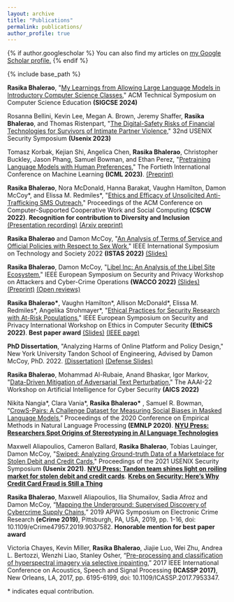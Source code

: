 ```yaml
---
layout: archive
title: "Publications"
permalink: publications/
author_profile: true
---
```


{% if author.googlescholar %}
  You can also find my articles on <u><a href="{{author.googlescholar}}">my Google Scholar profile</a>.</u>
{% endif %}

{% include base_path %}

**Rasika Bhalerao**, "[My Learnings from Allowing Large Language Models in Introductory Computer Science Classes](https://drive.google.com/file/d/17l5toGaSJ0KjaKqov-FlduO8tX2sg3WN/view?usp=sharing)," ACM Technical Symposium on Computer Science Education **(SIGCSE 2024)**

Rosanna Bellini, Kevin Lee, Megan A. Brown, Jeremy Shaffer, **Rasika Bhalerao**, and Thomas Ristenpart,
"[The Digital-Safety Risks of Financial Technologies for Survivors of Intimate Partner Violence](https://www.rosiebellini.com/digital-safety/)," 32nd USENIX Security Symposium **(Usenix 2023)**


Tomasz Korbak, Kejian Shi, Angelica Chen, **Rasika Bhalerao**, Christopher Buckley, Jason Phang, Samuel Bowman, and Ethan Perez, "[Pretraining Language Models with Human Preferences](https://proceedings.mlr.press/v202/korbak23a.html)," The Fortieth International Conference on Machine Learning **(ICML 2023)**. [(Preprint)](https://arxiv.org/abs/2302.08582)

**Rasika Bhalerao**, Nora McDonald, Hanna Barakat, Vaughn Hamilton, Damon McCoy\*, and Elissa M. Redmiles\*,
"[Ethics and Efficacy of Unsolicited Anti-Trafficking SMS Outreach](https://dl.acm.org/doi/abs/10.1145/3555083)," Proceedings of the ACM Conference on
Computer-Supported Cooperative Work and Social Computing **(CSCW 2022)**. **Recognition for contribution to Diversity and Inclusion** [(Presentation recording)](https://www.youtube.com/watch?v=vYbHjA8LgWc) [(Arxiv preprint)](https://arxiv.org/abs/2202.09527)

**Rasika Bhalerao** and Damon McCoy,
"[An Analysis of Terms of Service and Official Policies with Respect to Sex Work](https://drive.google.com/file/d/1JV_0ALmFSrrhISKcWs3LivvcG_ADiYnR/view?usp=sharing)," IEEE International Symposium on Technology and Society 2022 **(ISTAS 2022)** [(Slides)](https://drive.google.com/file/d/1sx2Lo0d7v_ovXqtpIShW7QJP70uqTAM4/view?usp=sharing)

**Rasika Bhalerao**, Damon McCoy, "[Libel Inc: An Analysis of the Libel Site Ecosystem](https://www.computer.org/csdl/proceedings-article/euros&pw/2022/956000a129/1EygzEFr8L6)," IEEE European Symposium on Security and Privacy Workshop on Attackers and Cyber-Crime Operations **(WACCO 2022)** [(Slides)](https://docs.google.com/presentation/d/1n5Fcw9ISfgFlQDkyCCx4ljL7QIPYLIIC7G7CX6FpZuE/edit?usp=drivesdk) [(Preprint)](https://drive.google.com/file/d/1aYwyTyfUsRlp3vVyB-RAkb-fzexexIk5/view?usp=sharing) [(Open reviews)](https://github.com/wacco-workshop/WACCO/blob/main/WACCO-2022/%5B6352%5D%20Libel%20Inc_%20An%20Analysis%20of%20the%20Libel%20Site%20Ecosystem_.pdf)

<b>Rasika Bhalerao\*</b>, Vaughn Hamilton\*, Allison McDonald\*, Elissa M. Redmiles\*, Angelika Strohmayer\*, "[Ethical Practices for Security Research with At-Risk Populations](https://elissaredmiles.com/research/ethics_2022.pdf)," IEEE European Symposium on Security and Privacy International Workshop on Ethics in Computer Security **(EthiCS 2022)**. **Best paper award** [(Slides)](https://docs.google.com/presentation/d/10hddEUQEcMnr824fuoNDQtMKbf-rf0Bll2PJpayDH7o/edit?usp=drivesdk) [(IEEE page)](https://www.computer.org/csdl/proceedings-article/euros&pw/2022/956000a546/1EygClQT9D2)

**PhD Dissertation**, "Analyzing Harms of Online Platform and Policy Design," New York University Tandon School of Engineering, Advised by Damon McCoy, PhD. 2022. [(Dissertation)](https://www.proquest.com/docview/2670010306/2F77700E19FF4509PQ/2) [(Defense Slides)](https://drive.google.com/file/d/1_l8-v1fDbGzs7p_nfRS-3rH4gwv1EGs2/view?usp=sharing)

**Rasika Bhalerao**, Mohammad Al-Rubaie, Anand Bhaskar, Igor Markov, "[Data-Driven Mitigation of
Adversarial Text Perturbation](https://arxiv.org/abs/2202.09483)," The AAAI-22 Workshop on Artificial Intelligence for Cyber Security **(AICS
2022)**

Nikita Nangia\*, Clara Vania\*, <b>Rasika Bhalerao\*</b>
, Samuel R. Bowman, “[CrowS-Pairs: A Challenge Dataset for Measuring Social Biases in Masked Language Models](https://www.aclweb.org/anthology/2020.emnlp-main.154),” Proceedings of the 2020 Conference on Empirical Methods in Natural Language Processing **(EMNLP 2020)**. **[NYU Press: Researchers Spot Origins of Stereotyping in AI Language Technologies](https://www.nyu.edu/about/news-publications/news/2020/october/researchers-spot-origins-of-stereotyping-in-ai-language-technolo.html)**

Maxwell Aliapoulios, Cameron Ballard, **Rasika Bhalerao**, Tobias Lauinger, Damon McCoy, "[Swiped: Analyzing Ground-truth Data of a Marketplace for Stolen Debit and Credit Cards](https://www.usenix.org/conference/usenixsecurity21/presentation/aliapoulios)," Proceedings of the 2021 USENIX Security Symposium **(Usenix 2021)**. **[NYU Press: Tandon team shines light on roiling market for stolen debit and credit cards](https://engineering.nyu.edu/news/tandon-team-shines-light-roiling-market-stolen-debit-and-credit-cards)**. **[Krebs on Security: Here’s Why Credit Card Fraud is Still a Thing](https://krebsonsecurity.com/2020/07/heres-why-credit-card-fraud-is-still-a-thing/)**

**Rasika Bhalerao**, Maxwell Aliapoulios, Ilia Shumailov, Sadia Afroz and Damon McCoy, “[Mapping the Underground: Supervised Discovery of Cybercrime Supply Chains](http://damonmccoy.com/papers/ecrime2019.pdf),” 2019 APWG Symposium on Electronic Crime Research **(eCrime 2019)**, Pittsburgh, PA, USA, 2019, pp. 1-16, doi: 10.1109/eCrime47957.2019.9037582. **Honorable mention for best paper award**

Victoria Chayes, Kevin Miller, **Rasika Bhalerao**, Jiajie Luo, Wei Zhu, Andrea L. Bertozzi, Wenzhi Liao, Stanley Osher, “[Pre-processing and classification of hyperspectral imagery via selective inpainting](https://www.math.ucla.edu/~bertozzi/papers/ICASSP2017-final.pdf),” 2017 IEEE International Conference on Acoustics, Speech and Signal Processing **(ICASSP 2017)**, New Orleans, LA, 2017, pp. 6195-6199, doi: 10.1109/ICASSP.2017.7953347.

\* indicates equal contribution.
